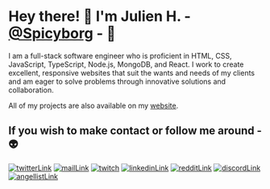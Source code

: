 

<h1>Hey there! 👋 I'm Julien H. - <a href="https://twitter.com/spicyborg">@Spicyborg</a> - 🤖</h1>

<p>I am a full-stack software engineer who is proficient in HTML, CSS, JavaScript, TypeScript, Node.js, MongoDB, and React. I work to create excellent, responsive websites that suit the wants and needs of my clients and am eager to solve problems through innovative solutions and collaboration.</p>

All of my projects are also available on my <a href="">website</a>.
<br>


<h2 align="left">If you wish to make contact or follow me around - 👽</h3>

<p>
<a href="https://twitter.com/spicyborg" target="blank"><img src="https://img.shields.io/badge/Twitter-1DA1F2?style=for-the-badge&logo=twitter&logoColor=white" alt="twitterLink"/></a>
<a href="mailto:spicyborg@protonmail.com"><img src="https://img.shields.io/badge/ProtonMail-8B89CC?style=for-the-badge&logo=protonmail&logoColor=white" alt="mailLink"></a>
<a href="" target="blank"><img src="https://img.shields.io/badge/Twitch-%239146FF.svg?style=for-the-badge&logo=Twitch&logoColor=white" alt="twitch"/></a>
<a href="" target="blank"><img src="https://img.shields.io/badge/LinkedIn-0077B5?style=for-the-badge&logo=linkedin&logoColor=white" alt="linkedinLink"/></a>
<a href="" target="blank"><img src="https://img.shields.io/badge/Reddit-%23FF4500.svg?style=for-the-badge&logo=Reddit&logoColor=white" alt="redditLink"/></a>
<a href="" target="blank"><img src="https://img.shields.io/badge/Discord-%237289DA.svg?style=for-the-badge&logo=discord&logoColor=white" alt="discordLink"/></a>
<a href="https://twitter.com/spicyborg" target="blank"><img src="https://img.shields.io/badge/AngelList-%23D4D4D4.svg?style=for-the-badge&logo=AngelList&logoColor=black" alt="angellistLink"/></a>
</p>
